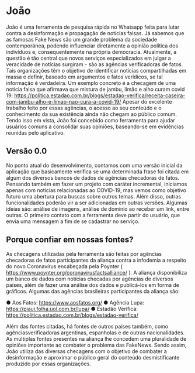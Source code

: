 # João
João é uma ferramenta de pesquisa rápida no Whatsapp feita para lutar contra a desinformação e propagação de notícias falsas. Já sabemos que as famosas Fake News
são um grande problema da sociedade contemporänea, podendo influenciar diretamente a opinião política dos indivíduos e, consequentemente na própria democracia.
Atualmente, a questão é tão central que novos serviços especializados em julgar a veracidade de notícias surgiram - são as agências verificadoras de fatos. Tais organizações
têm o objetivo de identificar notícias compartilhadas em massa e definir, baseado em argumentos e fatos verídicos, se tal informação é verdadeira. Um exemplo concreto é a
checagem de uma notícia falsa que afirmava que mistura de jambu, limão e alho curam covid 19:
https://politica.estadao.com.br/blogs/estadao-verifica/receita-caseira-com-jambu-alho-e-limao-nao-cura-a-covid-19/
Apesar do excelente trabalho feito por essas agências, o acesso ao seu conteúdo e o conhecimento da sua existência ainda não chegam ao público comum. Tendo isso em
vista, João foi concebido como ferramenta para ajudar usuários comuns a consolidar suas opiniões, baseando-se em evidências reunidas pelo aplicativo.


## Versão 0.0 
No ponto atual do desenvolvimento, contamos com uma versão inicial da aplicação que basicamente verifica se uma determinada frase foi citada em algum dos diversos
bancos de dados de agências checadoras de fatos. Pensando também em fazer um projeto com caráter incremental, iniciamos apenas com notícias relacionadas ao COVID-19, mas
vemos como objetivo futuro uma abertura para buscas sobre outros temas. Além disso, outras funcionalidades poderão vir a ser adicionadas em outras versões. Algumas ideias
são: análise de imagens, análise de domínio ao receber um link, entre outras. O primeiro contato com a ferramenta deve partir do usuário, que envia uma mensagem a fim de se cadastrar no serviço.

## Porque confiar em nossas fontes?

As checagens utilizadas pela ferramenta são feitas por agências checadoras de fatos participantes da aliança contra a infodemia a respeito do novo Coronavírus encabeçada pela Poynter ( https://www.poynter.org/coronavirusfactsalliance/ ). A aliança disponibiliza um banco de dados com notícias checadas por agências de diversos países, além de fazer uma análise dos dados e publicá-los em forma de gráficos. Algumas das agências brasileiras participantes da aliança são:

● Aos Fatos: https://www.aosfatos.org/
● Agência Lupa: https://piaui.folha.uol.com.br/lupa/
● Estadão Verifica: https://politica.estadao.com.br/blogs/estadao-verifica/

Além das fontes citadas, há fontes de outros países também, como agênciasverificadoras argentinas, espanholas e de outras nacionalidades. As múltiplas fontes presentes na aliança lhe concedem uma pluralidade de opiniões importante ao combater o problema das FakeNews. Sendo assim, João utiliza das diversas checagens com o objetivo
de combater a desinformação e aproximar o público geral do conteúdo desmistificante produzido por essas organizações.

